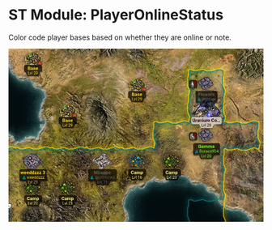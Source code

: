# ST Module: PlayerOnlineStatus

Color code player bases based on whether they are online or note.

![PlayerOnlineStatus](./st-player-status.jpeg)
